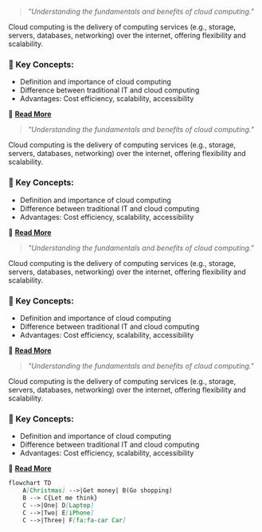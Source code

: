 > *"Understanding the fundamentals and benefits of cloud computing."*  

Cloud computing is the delivery of computing services (e.g., storage, servers, databases, networking) over the internet, offering flexibility and scalability.  

### 🔹 Key Concepts:  
- Definition and importance of cloud computing  
- Difference between traditional IT and cloud computing  
- Advantages: Cost efficiency, scalability, accessibility  

📄 **[Read More](#)**  

> *"Understanding the fundamentals and benefits of cloud computing."*  

Cloud computing is the delivery of computing services (e.g., storage, servers, databases, networking) over the internet, offering flexibility and scalability.  

### 🔹 Key Concepts:  
- Definition and importance of cloud computing  
- Difference between traditional IT and cloud computing  
- Advantages: Cost efficiency, scalability, accessibility  

📄 **[Read More](#)**  

> *"Understanding the fundamentals and benefits of cloud computing."*  

Cloud computing is the delivery of computing services (e.g., storage, servers, databases, networking) over the internet, offering flexibility and scalability.  

### 🔹 Key Concepts:  
- Definition and importance of cloud computing  
- Difference between traditional IT and cloud computing  
- Advantages: Cost efficiency, scalability, accessibility  

📄 **[Read More](#)**  

> *"Understanding the fundamentals and benefits of cloud computing."*  

Cloud computing is the delivery of computing services (e.g., storage, servers, databases, networking) over the internet, offering flexibility and scalability.  

### 🔹 Key Concepts:  
- Definition and importance of cloud computing  
- Difference between traditional IT and cloud computing  
- Advantages: Cost efficiency, scalability, accessibility  

📄 **[Read More](#)**  

```mmd
flowchart TD
    A[Christmas] -->|Get money| B(Go shopping)
    B --> C{Let me think}
    C -->|One| D[Laptop]
    C -->|Two| E[iPhone]
    C -->|Three| F[fa:fa-car Car]
```